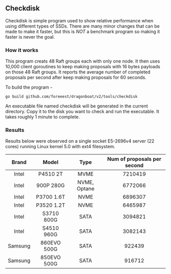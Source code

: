 ## Checkdisk ##

Checkdisk is simple program used to show relative performance when using different types of SSDs. There are many minor changes that can be made to make it faster, but this is _NOT_ a benchmark program so making it faster is never the goal.

### How it works ###

This program creats 48 Raft groups each with only one node. It then uses 10,000 client goroutines to keep making proposals with 16 bytes payloads on those 48 Raft groups. It reports the average number of completed proposals per second after keep making proposals for 60 seconds.

To build the program - 
```
go build github.com/foreeest/dragonboat/v2/tools/checkdisk
```

An executable file named checkdisk will be generated in the current directory. Copy it to the disk you want to check and run the executable. It takes roughly 1 minute to complete. 

### Results ###

Results below were observed on a single socket E5-2696v4 server (22 cores) running Linux kernel 5.0 with ext4 filesystem.

|Brand|Model|Type|Num of proposals per second|
|:---:|:---:|:--:|:-------------------------:|
|Intel|P4510 2T|MVME|7210419|
|Intel|900P 280G|NVME, Optane|6772066|
|Intel|P3700 1.6T|NVME|6896307|
|Intel|P3520 1.2T|NVME|6465987|
|Intel|S3710 800G|SATA|3094821|
|Intel|S4510 960G|SATA|3082143|
|Samsung|860EVO 500G|SATA|922439|
|Samsung|850EVO 500G|SATA|916712|
